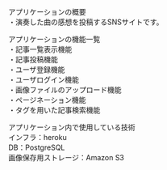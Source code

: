 アプリケーションの概要  
・演奏した曲の感想を投稿するSNSサイトです。

アプリケーションの機能一覧  
・記事一覧表示機能  
・記事投稿機能  
・ユーザ登録機能  
・ユーザログイン機能  
・画像ファイルのアップロード機能  
・ページネーション機能  
・タグを用いた記事検索機能

アプリケーション内で使用している技術  
インフラ：heroku  
DB：PostgreSQL  
画像保存用ストレージ：Amazon S3
